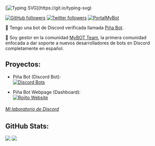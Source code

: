 [![Typing SVG](https://readme-typing-svg.herokuapp.com?color=F04747&size=25&width=450&lines=%C2%A1Hola%2C+soy+Rojito!;%C2%A1Qu%C3%A9+tal!;Me+gusta+el+backend+(%3A;Y+estoy+aprendiendo+frontend+B))](https://git.io/typing-svg)

[![GitHub followers](https://img.shields.io/github/followers/MrRojito-Dev?label=Follow&style=social)](https://github.com/MrRojito-Dev)
[![Twitter followers](https://img.shields.io/twitter/follow/MrRojito_?label=Follow&style=social)](https://twitter.com/MrRojito_)
[![PortalMyBot](https://img.shields.io/badge/Follow-MyBOT%20Team-blue?style=social)](https://mybo.me/rojito)

🍍 Tengo una bot de Discord verificada llamada [Piña Bot](https://top.gg/bot/744386070552117278).

💼 Soy gestor en la comunidad [MyBOT Team](https://discord.gg/g6ssSmK), la primera comunidad enfocada a dar soporte a nuevos desarrolladores de bots en Discord completamente en español.

## Proyectos:
* Piña Bot (Discord Bot): <br>
[![Discord Bots](https://top.gg/api/widget/744386070552117278.svg)](https://top.gg/bot/744386070552117278)

* Piña Bot Webpage (Dashboard): <br>
[![Rojito Website](https://i.imgur.com/1thB16e.png)](https://pinabotweb.glitch.me)

###### [Mi laboratorio de Discord](https://discord.gg/3CjGZDGD7c)

## GitHub Stats:
<img src="https://github-readme-stats.vercel.app/api?username=MrRojito-Dev&show_icons=true&theme=radical&count_private=true&include_all_commits=true">
<img src="https://github-readme-stats.vercel.app/api/top-langs/?username=MrRojito-Dev&theme=radical&layout=compact">
